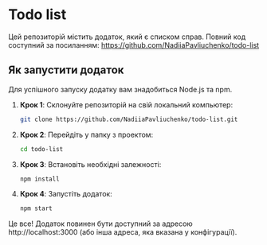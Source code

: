 # Todo list

Цей репозиторій містить додаток, який є списком справ. Повний код соступний за посиланням: https://github.com/NadiiaPavliuchenko/todo-list

## Як запустити додаток

Для успішного запуску додатку вам знадобиться Node.js та npm.

1. **Крок 1**: Склонуйте репозиторій на свій локальний компьютер:

   ```bash
   git clone https://github.com/NadiiaPavliuchenko/todo-list.git
   ```

2. **Крок 2**: Перейдіть у папку з проектом:

   ```bash
   cd todo-list
   ```

3. **Крок 3**: Встановіть необхідні залежності:

   ```bash
   npm install
   ```

4. **Крок 4**: Запустіть додаток:

   ```bash
   npm start
   ```

Це все! Додаток повинен бути доступний за адресою http://localhost:3000 (або інша адреса, яка вказана у конфігурації).

